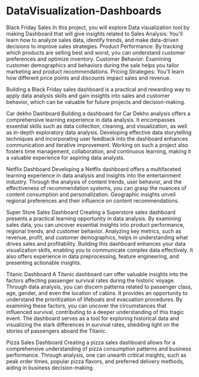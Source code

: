 # DataVisualization-Dashboards

Black Friday Sales
In this project, you will explore Data visualization tool by making Dashboard that will give insights related to 
Sales Analysis: You'll learn how to analyze sales data, identify trends, and make data-driven decisions to improve sales strategies.
Product Performance: By tracking which products are selling best and worst, you can understand customer preferences and optimize inventory.
Customer Behavior: Examining customer demographics and behaviors during the sale helps you tailor marketing and product recommendations.
Pricing Strategies: You'll learn how different price points and discounts impact sales and revenue.

Building a Black Friday sales dashboard is a practical and rewarding way to apply data analysis skills 
and gain insights into sales and customer behavior, which can be valuable for future projects and decision-making.



Car dekho Dashboard
Building a dashboard for Car Dekho analysis offers a comprehensive learning experience in data analysis. 
It encompasses essential skills such as data collection, cleaning, and visualization, as well as in-depth 
exploratory data analysis. Developing effective data storytelling techniques and incorporating user feedback 
into the dashboard enhances communication and iterative improvement. Working on such a project also fosters time management, 
collaboration, and continuous learning, making it a valuable experience for aspiring data analysts.


Netflix Dashboard
Developing a Netflix dashboard offers a multifaceted learning experience in data analysis and insights into the entertainment industry. 
Through the analysis of content trends, user behavior, and the effectiveness of recommendation systems, you can grasp the nuances of content
consumption and personalization. Geographic insights unveil regional preferences and their influence on content recommendations. 



Super Store Sales Dashboard
Creating a Superstore sales dashboard presents a practical learning opportunity in data analysis. By examining sales data, you can uncover essential 
insights into product performance, regional trends, and customer behavior. Analyzing key metrics, such as revenue, profit, and customer demographics,
helps in understanding what drives sales and profitability. Building this dashboard enhances your data visualization skills, enabling you to communicate
complex data effectively. It also offers experience in data preprocessing, feature engineering, and presenting actionable insights. 



Titanic Dashboard
A Titanic dashboard can offer valuable insights into the factors affecting passenger survival rates during the historic voyage.
Through data analysis, you can discern patterns related to passenger class, age, gender, and even the location of cabins. 
It provides an opportunity to understand the prioritization of lifeboats and evacuation procedures. By examining these factors, 
you can uncover the circumstances that influenced survival, contributing to a deeper understanding of this tragic event. 
The dashboard serves as a tool for exploring historical data and visualizing the stark differences in survival rates,
shedding light on the stories of passengers aboard the Titanic.


Pizza Sales Dashboard
Creating a pizza sales dashboard allows for a comprehensive understanding of pizza consumption patterns and business performance. 
Through analysis, one can unearth critical insights, such as peak order times, popular pizza flavors, and preferred delivery methods, 
aiding in business decision-making. 



